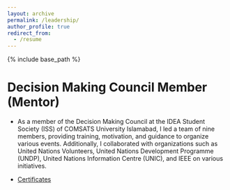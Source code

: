 ```yaml
---
layout: archive
permalink: /leadership/
author_profile: true
redirect_from:
  - /resume
---
```


{% include base_path %}

Decision Making Council Member (Mentor)
======
* As a member of the Decision Making Council at the IDEA Student Society (ISS) of COMSATS University Islamabad, I led a team of nine members, providing training, motivation, and guidance to organize various events. Additionally, I collaborated with organizations such as United Nations Volunteers, United Nations Development Programme (UNDP), United Nations Information Centre (UNIC), and IEEE on various initiatives. 

* [Certificates](https://samiakiran.github.io/files/leadership.pdf)

